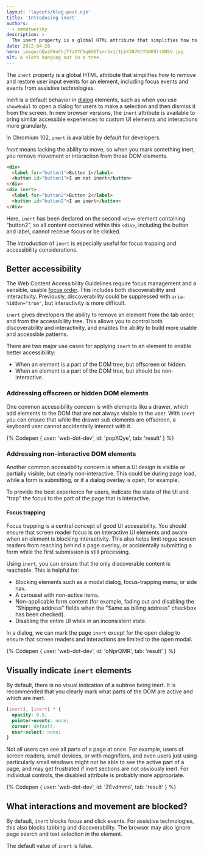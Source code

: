 ```yaml
---
layout: 'layouts/blog-post.njk'
title: 'Introducing inert'
authors:
  - emmatwersky
description: >
  The inert property is a global HTML attribute that simplifies how to remove and restore user input events for an element, including focus events and events from assistive technologies. In Chromium 102, inert is available by default for developers.
date: 2022-04-28
hero: image/dQwiPAoChjTYzXYCNg6U6Tsnr3x1/1LbX307KtYGNK9lthN5V.jpg
alt: A sloth hanging out in a tree.
---
```


The `inert` property is a global HTML attribute that simplifies how to remove and restore user input events for an element, including focus events and events from assistive technologies. 

Inert is a default behavior in [dialog](https://developer.mozilla.org/docs/Web/HTML/Element/dialog) elements, such as when you use `showModal` to open a dialog for users to make a selection and then dismiss it from the screen. In new browser versions, the `inert` attribute is available to bring similar accessible experiences to custom UI elements and interactions more granularly.

In Chromium 102, `inert` is available by default for developers.

_Inert_ means lacking the ability to move, so when you mark something inert, you remove movement or interaction from those DOM elements.

```html
<div>
  <label for="button1">Button 1</label>
  <button id="button1">I am not inert</button>
</div>
<div inert>
  <label for="button2">Button 2</label>
  <button id="button2">I am inert</button>
</div>
```

Here, `inert` has been declared on the second `<div>` element containing “button2”, so all content contained within this `<div>`, including the button and label, cannot receive focus or be clicked. 

The introduction of `inert` is especially useful for focus trapping and accessibility considerations.

## Better accessibility

The Web Content Accessibility Guidelines require focus management and a sensible, usable [focus order](https://www.w3.org/WAI/WCAG22/Understanding/focus-order.html). This includes both discoverability and interactivity. Previously, discoverability could be suppressed with `aria-hidden="true"`, but interactivity is more difficult.

`inert` gives developers the ability to remove an element from the tab order, and from the accessibility tree. This allows you to control both discoverability and interactivity, and enables the ability to build more usable and accessible patterns.

There are two major use cases for applying `inert` to an element to enable better accessibility:

- When an element is a part of the DOM tree, but offscreen or hidden.
- When an element is a part of the DOM tree, but should be non-interactive.

### Addressing offscreen or hidden DOM elements

One common accessibility concern is with elements like a drawer, which add elements to the DOM that are not always visible to the user. With `inert` you can ensure that while the drawer sub elements are offscreen, a keyboard user cannot accidentally interact with it.

{% Codepen {
  user: 'web-dot-dev',
  id: 'popXQye',
  tab: 'result'
} %}

### Addressing non-interactive DOM elements

Another common accessibility concern is when a UI design is visible or partially visible, but clearly non-interactive. This could be during page load, while a form is submitting, or if a dialog overlay is open, for example.

To provide the best experience for users, indicate the state of the UI and "trap" the focus to the part of the page that is interactive.

#### Focus trapping

Focus trapping is a central concept of good UI accessibility. You should ensure that screen reader focus is on interactive UI elements and aware when an element is blocking interactivity. This also helps limit rogue screen readers from reaching behind a page overlay, or accidentally submitting a form while the first submission is still processing.

Using `inert`, you can ensure that the only discoverable content is reachable. This is helpful for:

- Blocking elements such as a modal dialog, focus-trapping menu, or side nav.
- A carousel with non-active items.
- Non-applicable form content (for example, fading out and disabling the "Shipping address" fields when the "Same as billing address" checkbox has been checked).
- Disabling the entire UI while in an inconsistent state.

In a dialog, we can mark the page `inert` except for the open dialog to ensure that screen readers and interactions are limited to the open modal. 

{% Codepen {
  user: 'web-dot-dev',
  id: 'oNprQMR',
  tab: 'result'
} %}

## Visually indicate `inert` elements

By default, there is no visual indication of a subtree being inert. It is recommended that you clearly mark what parts of the DOM are active and which are inert. 

```css
[inert], [inert] * {
  opacity: 0.5;
  pointer-events: none;
  cursor: default;
  user-select: none;
}
```

Not all users can see all parts of a page at once. For example, users of screen readers, small devices, or with magnifiers, and even users just using particularly small windows might not be able to see the active part of a page, and may get frustrated if inert sections are not obviously inert. For individual controls, the disabled attribute is probably more appropriate.

{% Codepen {
  user: 'web-dot-dev',
  id: 'ZEvdmmo',
  tab: 'result'
} %}

## What interactions and movement are blocked?

By default, `inert` blocks focus and click events. For assistive technologies, this also blocks tabbing and discoverability. The browser may also ignore page search and text selection in the element. 

The default value of `inert` is false.

